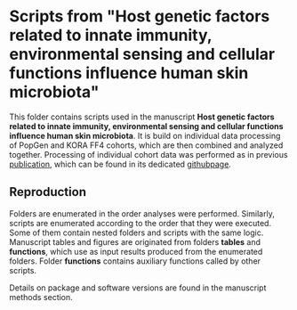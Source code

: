 # Scripts from "Host genetic factors related to innate immunity, environmental sensing and cellular functions influence human skin microbiota"

This folder contains scripts used in the manuscript **Host genetic factors related to innate immunity, environmental sensing and cellular functions influence human skin microbiota**. It is build on individual data processing of PopGen and KORA FF4 cohorts, which are then combined and analyzed together. Processing of individual cohort data was performed as in previous [publication](https://onlinelibrary.wiley.com/doi/10.1111/bjd.20072), which can be found in its dedicated [githubpage](https://github.com/LucasMS/skin.association). 

## Reproduction

Folders are enumerated in the order analyses were performed. Similarly, scripts are enumerated according to the order that they were executed.  Some of them contain nested folders and scripts with the same logic. Manuscript tables and figures are originated from folders **tables** and **functions**, which use as input results produced from the enumerated folders. Folder **functions** contains auxiliary functions called by other scripts.

Details on package and software versions are found in the manuscript methods section.



